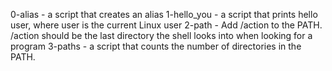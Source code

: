 0-alias - a script that creates an alias
1-hello_you - a script that prints hello user, where user is the current Linux user
2-path - Add /action to the PATH. /action should be the last directory the shell looks into when looking for a program
3-paths - a script that counts the number of directories in the PATH.
